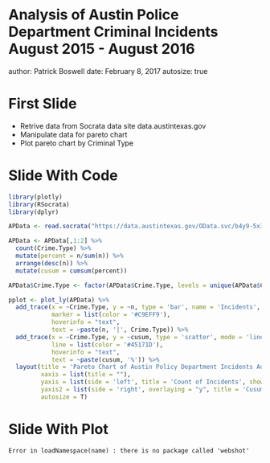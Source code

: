 Analysis of Austin Police Department Criminal Incidents August 2015 - August 2016
========================================================
author: Patrick Boswell
date: February 8, 2017
autosize: true

First Slide
========================================================

- Retrive data from Socrata data site data.austintexas.gov
- Manipulate data for pareto chart
- Plot pareto chart by Criminal Type

Slide With Code
========================================================


```r
library(plotly)
library(RSocrata)
library(dplyr)

APData <- read.socrata("https://data.austintexas.gov/OData.svc/b4y9-5x39", stringsAsFactors = FALSE)

APData <- APData[,1:2] %>%
  count(Crime.Type) %>%
  mutate(percent = n/sum(n)) %>%
  arrange(desc(n)) %>%
  mutate(cusum = cumsum(percent))

APData$Crime.Type <- factor(APData$Crime.Type, levels = unique(APData$Crime.Type))

pplot <- plot_ly(APData) %>%
  add_trace(x = ~Crime.Type, y = ~n, type = 'bar', name = 'Incidents',
            marker = list(color = '#C9EFF9'),
            hoverinfo = "text",
            text = ~paste(n, '|', Crime.Type)) %>%
  add_trace(x = ~Crime.Type, y = ~cusum, type = 'scatter', mode = 'lines', name = '% of Total Cusum', yaxis = 'y2',
            line = list(color = '#45171D'),
            hoverinfo = "text",
            text = ~paste(cusum, '%')) %>%
  layout(title = 'Pareto Chart of Austin Policy Department Incidents August 2015 - August 2016',
         xaxis = list(title = ""),
         yaxis = list(side = 'left', title = 'Count of Incidents', showgrid = FALSE, zeroline = FALSE),
         yaxis2 = list(side = 'right', overlaying = "y", title = 'Cusum: Percent (%) of Incidents', showgrid = FALSE, zeroline = FALSE),
         autosize = T)
```

Slide With Plot
========================================================



```
Error in loadNamespace(name) : there is no package called 'webshot'
```

